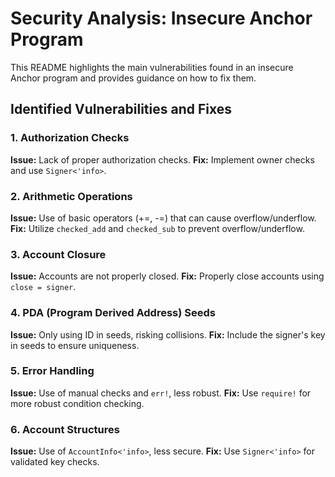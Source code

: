 # Security Analysis: Insecure Anchor Program

This README highlights the main vulnerabilities found in an insecure Anchor program and provides guidance on how to fix them.

## Identified Vulnerabilities and Fixes

### 1. Authorization Checks
**Issue:** Lack of proper authorization checks.
**Fix:** Implement owner checks and use `Signer<'info>`.

### 2. Arithmetic Operations
**Issue:** Use of basic operators (+=, -=) that can cause overflow/underflow.
**Fix:** Utilize `checked_add` and `checked_sub` to prevent overflow/underflow.

### 3. Account Closure
**Issue:** Accounts are not properly closed.
**Fix:** Properly close accounts using `close = signer`.

### 4. PDA (Program Derived Address) Seeds
**Issue:** Only using ID in seeds, risking collisions.
**Fix:** Include the signer's key in seeds to ensure uniqueness.

### 5. Error Handling
**Issue:** Use of manual checks and `err!`, less robust.
**Fix:** Use `require!` for more robust condition checking.

### 6. Account Structures
**Issue:** Use of `AccountInfo<'info>`, less secure.
**Fix:** Use `Signer<'info>` for validated key checks.
